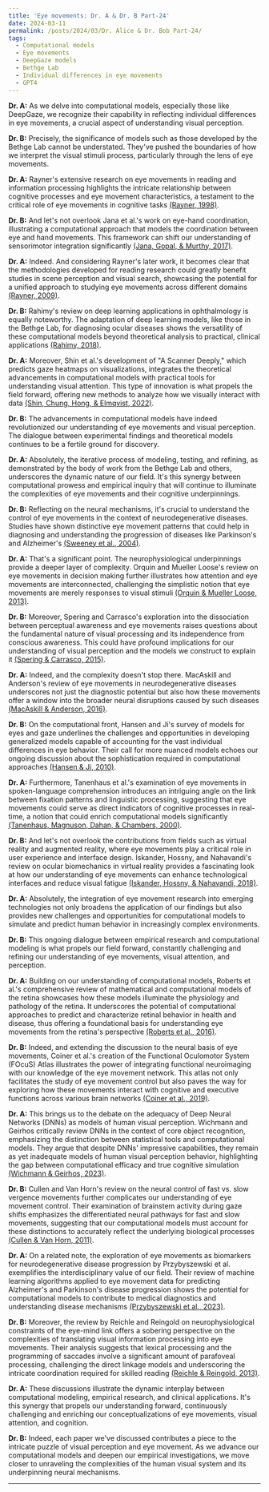 ```yaml
---
title: 'Eye movements: Dr. A & Dr. B Part-24'
date: 2024-03-11
permalink: /posts/2024/03/Dr. Alice & Dr. Bob Part-24/
tags:
  - Computational models
  - Eye movements
  - DeepGaze models
  - Bethge Lab
  - Individual differences in eye movements
  - GPT4
---
```

**Dr. A:** As we delve into computational models, especially those like DeepGaze, we recognize their capability in reflecting individual differences in eye movements, a crucial aspect of understanding visual perception.

**Dr. B:** Precisely, the significance of models such as those developed by the Bethge Lab cannot be understated. They've pushed the boundaries of how we interpret the visual stimuli process, particularly through the lens of eye movements.

**Dr. A:** Rayner's extensive research on eye movements in reading and information processing highlights the intricate relationship between cognitive processes and eye movement characteristics, a testament to the critical role of eye movements in cognitive tasks [(Rayner, 1998)](https://consensus.app/papers/movements-reading-information-processing-years-research-rayner/321a6010ed0f59a2a8d3cf6b85c1c207/?utm_source=chatgpt).

**Dr. B:** And let's not overlook Jana et al.'s work on eye-hand coordination, illustrating a computational approach that models the coordination between eye and hand movements. This framework can shift our understanding of sensorimotor integration significantly [(Jana, Gopal, & Murthy, 2017)](https://consensus.app/papers/computational-framework-understanding-eye–hand-jana/a900e9a0905455238e28ad36c8253198/?utm_source=chatgpt).

**Dr. A:** Indeed. And considering Rayner's later work, it becomes clear that the methodologies developed for reading research could greatly benefit studies in scene perception and visual search, showcasing the potential for a unified approach to studying eye movements across different domains [(Rayner, 2009)](https://consensus.app/papers/35th-frederick-bartlett-lecture-movements-attention-rayner/8844451ad6f6552bb758bce3dbe3a6ea/?utm_source=chatgpt).

**Dr. B:** Rahimy's review on deep learning applications in ophthalmology is equally noteworthy. The adaptation of deep learning models, like those in the Bethge Lab, for diagnosing ocular diseases shows the versatility of these computational models beyond theoretical analysis to practical, clinical applications [(Rahimy, 2018)](https://consensus.app/papers/deep-learning-applications-ophthalmology-rahimy/f3e107bcb4ef5fd4ae2226bfa5fdb0cf/?utm_source=chatgpt).

**Dr. A:** Moreover, Shin et al.'s development of "A Scanner Deeply," which predicts gaze heatmaps on visualizations, integrates the theoretical advancements in computational models with practical tools for understanding visual attention. This type of innovation is what propels the field forward, offering new methods to analyze how we visually interact with data [(Shin, Chung, Hong, & Elmqvist, 2022)](https://consensus.app/papers/scanner-deeply-predicting-gaze-heatmaps-visualizations-shin/db37bd7b4e1254b6a7113f16fa87c265/?utm_source=chatgpt).

**Dr. B:** The advancements in computational models have indeed revolutionized our understanding of eye movements and visual perception. The dialogue between experimental findings and theoretical models continues to be a fertile ground for discovery.

**Dr. A:** Absolutely, the iterative process of modeling, testing, and refining, as demonstrated by the body of work from the Bethge Lab and others, underscores the dynamic nature of our field. It's this synergy between computational prowess and empirical inquiry that will continue to illuminate the complexities of eye movements and their cognitive underpinnings.

**Dr. B:** Reflecting on the neural mechanisms, it's crucial to understand the control of eye movements in the context of neurodegenerative diseases. Studies have shown distinctive eye movement patterns that could help in diagnosing and understanding the progression of diseases like Parkinson's and Alzheimer's [(Sweeney et al., 2004)](https://consensus.app/papers/movements-disorders-sweeney/905596b9734a5a6296ea4e6be0058ffd/?utm_source=chatgpt).

**Dr. A:** That's a significant point. The neurophysiological underpinnings provide a deeper layer of complexity. Orquin and Mueller Loose's review on eye movements in decision making further illustrates how attention and eye movements are interconnected, challenging the simplistic notion that eye movements are merely responses to visual stimuli [(Orquin & Mueller Loose, 2013)](https://consensus.app/papers/attention-choice-review-movements-decision-making-orquin/0f94ee0bb9b15a6882abf9e1ae6a2401/?utm_source=chatgpt).

**Dr. B:** Moreover, Spering and Carrasco's exploration into the dissociation between perceptual awareness and eye movements raises questions about the fundamental nature of visual processing and its independence from conscious awareness. This could have profound implications for our understanding of visual perception and the models we construct to explain it [(Spering & Carrasco, 2015)](https://consensus.app/papers/acting-without-seeing-movements-processing-without-spering/3b97d714b9cf5d27bca2c9c8f5eb2e62/?utm_source=chatgpt).

**Dr. A:** Indeed, and the complexity doesn't stop there. MacAskill and Anderson's review of eye movements in neurodegenerative diseases underscores not just the diagnostic potential but also how these movements offer a window into the broader neural disruptions caused by such diseases [(MacAskill & Anderson, 2016)](https://consensus.app/papers/movements-diseases-macaskill/3ad9995fd3fc5a9ebe4f2a45a96338df/?utm_source=chatgpt).

**Dr. B:** On the computational front, Hansen and Ji's survey of models for eyes and gaze underlines the challenges and opportunities in developing generalized models capable of accounting for the vast individual differences in eye behavior. Their call for more nuanced models echoes our ongoing discussion about the sophistication required in computational approaches [(Hansen & Ji, 2010)](https://consensus.app/papers/beholder-survey-models-eyes-gaze-hansen/e0b129ea25665e14adc73189409481b0/?utm_source=chatgpt).

**Dr. A:** Furthermore, Tanenhaus et al.'s examination of eye movements in spoken-language comprehension introduces an intriguing angle on the link between fixation patterns and linguistic processing, suggesting that eye movements could serve as direct indicators of cognitive processes in real-time, a notion that could enrich computational models significantly [(Tanenhaus, Magnuson, Dahan, & Chambers, 2000)](https://consensus.app/papers/movements-access-spokenlanguage-comprehension-tanenhaus/a03f578ea17d54b08012b29e0aa17778/?utm_source=chatgpt).

**Dr. B:** And let's not overlook the contributions from fields such as virtual reality and augmented reality, where eye movements play a critical role in user experience and interface design. Iskander, Hossny, and Nahavandi's review on ocular biomechanics in virtual reality provides a fascinating look at how our understanding of eye movements can enhance technological interfaces and reduce visual fatigue [(Iskander, Hossny, & Nahavandi, 2018)](https://consensus.app/papers/review-ocular-biomechanic-models-assessing-visual-iskander/1bd136a7a61c5613bafea34edd6fbfd6/?utm_source=chatgpt).

**Dr. A:** Absolutely, the integration of eye movement research into emerging technologies not only broadens the application of our findings but also provides new challenges and opportunities for computational models to simulate and predict human behavior in increasingly complex environments.

**Dr. B:** This ongoing dialogue between empirical research and computational modeling is what propels our field forward, constantly challenging and refining our understanding of eye movements, visual attention, and perception.

**Dr. A:** Building on our understanding of computational models, Roberts et al.'s comprehensive review of mathematical and computational models of the retina showcases how these models illuminate the physiology and pathology of the retina. It underscores the potential of computational approaches to predict and characterize retinal behavior in health and disease, thus offering a foundational basis for understanding eye movements from the retina's perspective [(Roberts et al., 2016)](https://consensus.app/papers/models-retina-health-development-disease-roberts/6b40e05163fe5d0596ec6576c6b26a31/?utm_source=chatgpt).

**Dr. B:** Indeed, and extending the discussion to the neural basis of eye movements, Coiner et al.'s creation of the Functional Oculomotor System (FOcuS) Atlas illustrates the power of integrating functional neuroimaging with our knowledge of the eye movement network. This atlas not only facilitates the study of eye movement control but also paves the way for exploring how these movements interact with cognitive and executive functions across various brain networks [(Coiner et al., 2019)](https://consensus.app/papers/movement-network-review-atlas-coiner/eb08c998537e53649ae53e8b529836d3/?utm_source=chatgpt).

**Dr. A:** This brings us to the debate on the adequacy of Deep Neural Networks (DNNs) as models of human visual perception. Wichmann and Geirhos critically review DNNs in the context of core object recognition, emphasizing the distinction between statistical tools and computational models. They argue that despite DNNs' impressive capabilities, they remain as yet inadequate models of human visual perception behavior, highlighting the gap between computational efficacy and true cognitive simulation [(Wichmann & Geirhos, 2023)](https://consensus.app/papers/neural-networks-adequate-behavioural-models-human-visual-wichmann/bb055f3cb2b25c2785d575cfe2d28d23/?utm_source=chatgpt).

**Dr. B:** Cullen and Van Horn's review on the neural control of fast vs. slow vergence movements further complicates our understanding of eye movement control. Their examination of brainstem activity during gaze shifts emphasizes the differentiated neural pathways for fast and slow movements, suggesting that our computational models must account for these distinctions to accurately reflect the underlying biological processes [(Cullen & Van Horn, 2011)](https://consensus.app/papers/control-fast-vergence-movements-cullen/20988087690e539eab4dda31e1da5c21/?utm_source=chatgpt).

**Dr. A:** On a related note, the exploration of eye movements as biomarkers for neurodegenerative disease progression by Przybyszewski et al. exemplifies the interdisciplinary value of our field. Their review of machine learning algorithms applied to eye movement data for predicting Alzheimer's and Parkinson's disease progression shows the potential for computational models to contribute to medical diagnostics and understanding disease mechanisms [(Przybyszewski et al., 2023)](https://consensus.app/papers/machine-learning-movements-give-insights-przybyszewski/2640dbd87fbb55c0a870a0ef7655c07b/?utm_source=chatgpt).

**Dr. B:** Moreover, the review by Reichle and Reingold on neurophysiological constraints of the eye-mind link offers a sobering perspective on the complexities of translating visual information processing into eye movements. Their analysis suggests that lexical processing and the programming of saccades involve a significant amount of parafoveal processing, challenging the direct linkage models and underscoring the intricate coordination required for skilled reading [(Reichle & Reingold, 2013)](https://consensus.app/papers/constraints-eyemind-link-reichle/3f8f933226625a479966d8b5975d2ae9/?utm_source=chatgpt).

**Dr. A:** These discussions illustrate the dynamic interplay between computational modeling, empirical research, and clinical applications. It's this synergy that propels our understanding forward, continuously challenging and enriching our conceptualizations of eye movements, visual attention, and cognition.

**Dr. B:** Indeed, each paper we've discussed contributes a piece to the intricate puzzle of visual perception and eye movement. As we advance our computational models and deepen our empirical investigations, we move closer to unraveling the complexities of the human visual system and its underpinning neural mechanisms.




---